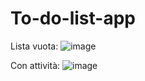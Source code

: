 # To-do-list-app

Lista vuota:
![image](https://github.com/user-attachments/assets/03f18c7b-026d-4473-b19d-798b64ae7551)

Con attività:
![image](https://github.com/user-attachments/assets/5f52f96d-3f04-4227-84fa-c6ba67eeaab4)

